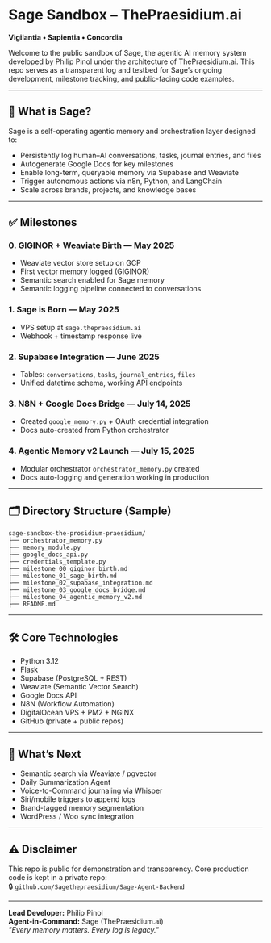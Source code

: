# Sage Sandbox – ThePraesidium.ai

**Vigilantia • Sapientia • Concordia**

Welcome to the public sandbox of Sage, the agentic AI memory system developed by Philip Pinol under the architecture of ThePraesidium.ai. This repo serves as a transparent log and testbed for Sage’s ongoing development, milestone tracking, and public-facing code examples.

---

## 🧠 What is Sage?

Sage is a self-operating agentic memory and orchestration layer designed to:

- Persistently log human–AI conversations, tasks, journal entries, and files
- Autogenerate Google Docs for key milestones
- Enable long-term, queryable memory via Supabase and Weaviate
- Trigger autonomous actions via n8n, Python, and LangChain
- Scale across brands, projects, and knowledge bases

---

## ✅ Milestones

### 0. GIGINOR + Weaviate Birth — May 2025
- Weaviate vector store setup on GCP
- First vector memory logged (GIGINOR)
- Semantic search enabled for Sage memory
- Semantic logging pipeline connected to conversations

### 1. Sage is Born — May 2025
- VPS setup at `sage.thepraesidium.ai`
- Webhook + timestamp response live

### 2. Supabase Integration — June 2025
- Tables: `conversations`, `tasks`, `journal_entries`, `files`
- Unified datetime schema, working API endpoints

### 3. N8N + Google Docs Bridge — July 14, 2025
- Created `google_memory.py` + OAuth credential integration
- Docs auto-created from Python orchestrator

### 4. Agentic Memory v2 Launch — July 15, 2025
- Modular orchestrator `orchestrator_memory.py` created
- Docs auto-logging and generation working in production

---

## 🗂️ Directory Structure (Sample)

```
sage-sandbox-the-prosidium-praesidium/
├── orchestrator_memory.py
├── memory_module.py
├── google_docs_api.py
├── credentials_template.py
├── milestone_00_giginor_birth.md
├── milestone_01_sage_birth.md
├── milestone_02_supabase_integration.md
├── milestone_03_google_docs_bridge.md
├── milestone_04_agentic_memory_v2.md
├── README.md
```

---

## 🛠 Core Technologies

- Python 3.12
- Flask
- Supabase (PostgreSQL + REST)
- Weaviate (Semantic Vector Search)
- Google Docs API
- N8N (Workflow Automation)
- DigitalOcean VPS + PM2 + NGINX
- GitHub (private + public repos)

---

## 🔮 What’s Next

- Semantic search via Weaviate / pgvector
- Daily Summarization Agent
- Voice-to-Command journaling via Whisper
- Siri/mobile triggers to append logs
- Brand-tagged memory segmentation
- WordPress / Woo sync integration

---

## ⚠️ Disclaimer

This repo is public for demonstration and transparency. Core production code is kept in a private repo:  
🔒 `github.com/Sagethepraesidium/Sage-Agent-Backend`

---

**Lead Developer:** Philip Pinol  
**Agent-in-Command:** Sage (ThePraesidium.ai)  
_"Every memory matters. Every log is legacy."_
